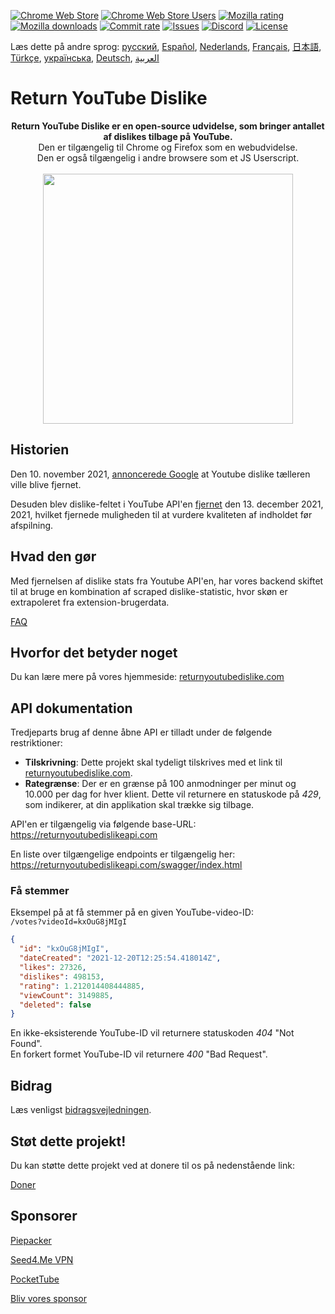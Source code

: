 [![Chrome Web Store](https://img.shields.io/chrome-web-store/stars/gebbhagfogifgggkldgodflihgfeippi?label=Chrome%20Rating&style=flat&logo=google)](https://chrome.google.com/webstore/detail/youtube-dislike-button/gebbhagfogifgggkldgodflihgfeippi/)
[![Chrome Web Store Users](https://img.shields.io/chrome-web-store/users/gebbhagfogifgggkldgodflihgfeippi?label=Chrome%20Users&style=flat&logo=google)](https://chrome.google.com/webstore/detail/youtube-dislike-button/gebbhagfogifgggkldgodflihgfeippi/)
[![Mozilla rating](https://img.shields.io/amo/stars/return-youtube-dislikes?label=Firefox%20Rating&style=flat&logo=firefox)](https://addons.mozilla.org/en-US/firefox/addon/return-youtube-dislikes/)
[![Mozilla downloads](https://img.shields.io/amo/users/return-youtube-dislikes?label=Firefox%20Users&style=flat&logo=firefox)](https://addons.mozilla.org/en-US/firefox/addon/return-youtube-dislikes/)
[![Commit rate](https://img.shields.io/github/commit-activity/m/Anarios/return-youtube-dislike?label=Commits&style=flat)](https://github.com/Anarios/return-youtube-dislike/commits/main)
[![Issues](https://img.shields.io/github/issues/Anarios/return-youtube-dislike?style=flat&label=Issues)](https://github.com/Anarios/return-youtube-dislike/issues)
[![Discord](https://img.shields.io/discord/909435648170160229?label=Discord&style=flat&logo=discord)](https://discord.gg/UMxyMmCgfF)
[![License](https://img.shields.io/badge/License-GPLv3-blue.svg?style=flat)](https://github.com/Anarios/return-youtube-dislike/blob/main/LICENSE)

Læs dette på andre sprog: [русский](READMEru.md), [Español](READMEes.md), [Nederlands](READMEnl.md), [Français](READMEfr.md), [日本語](READMEja.md), [Türkçe](READMEtr.md), [українська](READMEuk.md), [Deutsch](READMEde.md), [العربية](READMEar.md)


# Return YouTube Dislike

<p align="center">
    <b>Return YouTube Dislike er en open-source udvidelse, som bringer antallet af dislikes tilbage på YouTube.</b><br>
    Den er tilgængelig til Chrome og Firefox som en webudvidelse.<br>
    Den er også tilgængelig i andre browsere som et JS Userscript.<br><br>
    <img width="400px" src="https://user-images.githubusercontent.com/18729296/141743755-2be73297-250e-4cd1-ac93-8978c5a39d10.png"/>
</p>

## Historien

Den 10. november 2021, [annoncerede Google](https://blog.youtube/news-and-events/update-to-youtube/) at Youtube dislike tælleren ville blive fjernet.

Desuden blev dislike-feltet i YouTube API'en [fjernet](https://support.google.com/youtube/thread/134791097/update-to-youtube-dislike-counts) den 13. december 2021, 2021, hvilket fjernede muligheden til at vurdere kvaliteten af indholdet før afspilning.

## Hvad den gør

Med fjernelsen af dislike stats fra Youtube API'en, har vores backend skiftet til at bruge en kombination af scraped dislike-statistic, hvor skøn er extrapoleret fra extension-brugerdata.   

[FAQ](https://github.com/Anarios/return-youtube-dislike/blob/main/Docs/FAQ.md)

## Hvorfor det betyder noget

Du kan lære mere på vores hjemmeside: [returnyoutubedislike.com](https://www.returnyoutubedislike.com/)

## API dokumentation

Tredjeparts brug af denne åbne API er tilladt under de følgende restriktioner:

- **Tilskrivning**: Dette projekt skal tydeligt tilskrives med et link til [returnyoutubedislike.com](https://returnyoutubedislike.com/).
- **Rategrænse**: Der er en grænse på 100 anmodninger per minut og 10.000 per dag for hver klient. Dette vil returnere en statuskode på _429_, som indikerer, at din applikation skal trække sig tilbage.

API'en er tilgængelig via følgende base-URL:  
https://returnyoutubedislikeapi.com

En liste over tilgængelige endpoints er tilgængelig her:  
https://returnyoutubedislikeapi.com/swagger/index.html

### Få stemmer 

Eksempel på at få stemmer på en given YouTube-video-ID:  
`/votes?videoId=kxOuG8jMIgI`

```json
{
  "id": "kxOuG8jMIgI",
  "dateCreated": "2021-12-20T12:25:54.418014Z",
  "likes": 27326,
  "dislikes": 498153,
  "rating": 1.212014408444885,
  "viewCount": 3149885,
  "deleted": false
}
```

En ikke-eksisterende YouTube-ID vil returnere statuskoden _404_ "Not Found".  
En forkert formet YouTube-ID vil returnere _400_ "Bad Request".

<!---
## API documentation

Du kan se al dokumentation på vores hjemmeside.
[https://returnyoutubedislike.com/documentation/](https://returnyoutubedislike.com/documentation/) -->

## Bidrag

Læs venligst [bidragsvejledningen](https://github.com/Anarios/return-youtube-dislike/blob/main/CONTRIBUTING.md).

## Støt dette projekt!

Du kan støtte dette projekt ved at donere til os på nedenstående link:

[Doner](https://returnyoutubedislike.com/donate)

## Sponsorer

[Piepacker](https://piepacker.com)

[Seed4.Me VPN](https://www.seed4.me/users/register?gift=ReturnYoutubeDislike)

[PocketTube](https://yousub.info/?utm_source=returnyoutubedislike)

[Bliv vores sponsor](https://www.patreon.com/join/returnyoutubedislike/checkout?rid=8008601)
